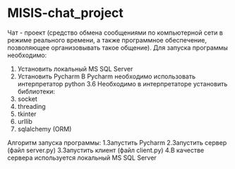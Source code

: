 # MISIS-chat_project
Чат - проект (средство обмена сообщениями по компьютерной сети в режиме реального времени, а также программное обеспечение, позволяющее организовывать такое общение).
Для запуска программы необходимо:
1. Установить локальный MS SQL Server
2. Установить Pycharm
В Pycharm необходимо использовать интерпретатор python 3.6
Необходимо в интерпретаторе установить библиотеки:
1. socket
2. threading
3. tkinter
4. urllib
5. sqlalchemy (ORM)

Алгоритм запуска программы:
1.Запустить Pycharm
2.Запустить сервер (файл server.py)
3.Запустить клиент (файл client.py)
4.В качестве сервера используется локальный MS SQL Server
